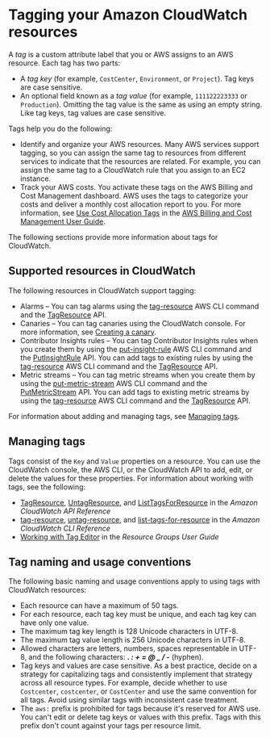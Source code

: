 # Tagging your Amazon CloudWatch resources<a name="CloudWatch-Tagging"></a>

A *tag* is a custom attribute label that you or AWS assigns to an AWS resource\. Each tag has two parts:
+ A *tag key* \(for example, `CostCenter`, `Environment`, or `Project`\)\. Tag keys are case sensitive\.
+ An optional field known as a *tag value* \(for example, `111122223333` or `Production`\)\. Omitting the tag value is the same as using an empty string\. Like tag keys, tag values are case sensitive\.

Tags help you do the following:
+ Identify and organize your AWS resources\. Many AWS services support tagging, so you can assign the same tag to resources from different services to indicate that the resources are related\. For example, you can assign the same tag to a CloudWatch rule that you assign to an EC2 instance\.
+ Track your AWS costs\. You activate these tags on the AWS Billing and Cost Management dashboard\. AWS uses the tags to categorize your costs and deliver a monthly cost allocation report to you\. For more information, see [Use Cost Allocation Tags](https://docs.aws.amazon.com/awsaccountbilling/latest/aboutv2/cost-alloc-tags.html) in the [AWS Billing and Cost Management User Guide](https://docs.aws.amazon.com/awsaccountbilling/latest/aboutv2/)\.

The following sections provide more information about tags for CloudWatch\.

## Supported resources in CloudWatch<a name="supported-resources"></a>

The following resources in CloudWatch support tagging: 
+ Alarms – You can tag alarms using the [tag\-resource](https://docs.aws.amazon.com/cli/latest/reference/cloudwatch/tag-resource.html) AWS CLI command and the [TagResource](https://docs.aws.amazon.com/AmazonCloudWatch/latest/APIReference/API_TagResource.html) API\.
+ Canaries – You can tag canaries using the CloudWatch console\. For more information, see [Creating a canary](CloudWatch_Synthetics_Canaries_Create.md)\.
+ Contributor Insights rules – You can tag Contributor Insights rules when you create them by using the [put\-insight\-rule](https://docs.aws.amazon.com/cli/latest/reference/cloudwatch/put-insight-rule.html) AWS CLI command and the [PutInsightRule](https://docs.aws.amazon.com/AmazonCloudWatch/latest/APIReference/API_PutInsightRule.html) API\. You can add tags to existing rules by using the [tag\-resource](https://docs.aws.amazon.com/cli/latest/reference/cloudwatch/tag-resource.html) AWS CLI command and the [TagResource](https://docs.aws.amazon.com/AmazonCloudWatch/latest/APIReference/API_TagResource.html) API\.
+ Metric streams – You can tag metric streams when you create them by using the [put\-metric\-stream](https://docs.aws.amazon.com/cli/latest/reference/cloudwatch/put-metric-stream.html) AWS CLI command and the [PutMetricStream](https://docs.aws.amazon.com/AmazonCloudWatch/latest/APIReference/API_PutMetricStream.html) API\. You can add tags to existing metric streams by using the [tag\-resource](https://docs.aws.amazon.com/cli/latest/reference/cloudwatch/tag-resource.html) AWS CLI command and the [TagResource](https://docs.aws.amazon.com/AmazonCloudWatch/latest/APIReference/API_TagResource.html) API\.

For information about adding and managing tags, see [Managing tags](#CloudWatch-tagging-add-edit-delete)\.

## Managing tags<a name="CloudWatch-tagging-add-edit-delete"></a>

Tags consist of the `Key` and `Value` properties on a resource\. You can use the CloudWatch console, the AWS CLI, or the CloudWatch API to add, edit, or delete the values for these properties\. For information about working with tags, see the following:
+ [TagResource](https://docs.aws.amazon.com/AmazonCloudWatch/latest/APIReference/API_TagResource.html), [UntagResource](https://docs.aws.amazon.com/AmazonCloudWatch/latest/APIReference/API_UntagResource.html), and [ListTagsForResource](https://docs.aws.amazon.com/AmazonCloudWatch/latest/APIReference/API_ListTagsForResource.html) in the *Amazon CloudWatch API Reference*
+ [tag\-resource](https://docs.aws.amazon.com/cli/latest/reference/cloudwatch/tag-resource.html), [untag\-resource](https://docs.aws.amazon.com/cli/latest/reference/cloudwatch/untag-resource.html), and [list\-tags\-for\-resource](https://docs.aws.amazon.com/cli/latest/reference/cloudwatch/list-tags-for-resource.html) in the *Amazon CloudWatch CLI Reference*
+ [Working with Tag Editor](https://docs.aws.amazon.com/ARG/latest/userguide/tag-editor.html) in the *Resource Groups User Guide*

## Tag naming and usage conventions<a name="tagging-restrictions"></a>

The following basic naming and usage conventions apply to using tags with CloudWatch resources:
+ Each resource can have a maximum of 50 tags\.
+ For each resource, each tag key must be unique, and each tag key can have only one value\.
+ The maximum tag key length is 128 Unicode characters in UTF\-8\.
+ The maximum tag value length is 256 Unicode characters in UTF\-8\.
+ Allowed characters are letters, numbers, spaces representable in UTF\-8, and the following characters: ***\. : \+ = @ \_ / \-*** \(hyphen\)\.
+ Tag keys and values are case sensitive\. As a best practice, decide on a strategy for capitalizing tags and consistently implement that strategy across all resource types\. For example, decide whether to use `Costcenter`, `costcenter`, or `CostCenter` and use the same convention for all tags\. Avoid using similar tags with inconsistent case treatment\. 
+ The `aws:` prefix is prohibited for tags because it's reserved for AWS use\. You can't edit or delete tag keys or values with this prefix\. Tags with this prefix don't count against your tags per resource limit\.